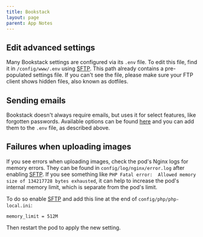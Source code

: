 ```yaml
---
title: Bookstack
layout: page
parent: App Notes
---
```


## Edit advanced settings
Many Bookstack settings are configured via its `.env` file. To edit this file, find it in `/config/www/.env` using [SFTP](/faq/#accessing-pod-files-using-sftp). This path already contains a pre-populated settings file. If you can't see the file, please make sure your FTP client shows hidden files, also known as dotfiles.

## Sending emails
Bookstack doesn't always require emails, but uses it for select features, like forgotten passwords. Available options can be found [here](https://www.bookstackapp.com/docs/admin/email-webhooks/) and you can add them to the `.env` file, as described above.

## Failures when uploading images
If you see errors when uploading images, check the pod's Nginx logs for memory errors. They can be found in `config/log/nginx/error.log` after enabling [SFTP](/faq/#accessing-pod-files-using-sftp). If you see something like `PHP Fatal error:  Allowed memory size of 134217728 bytes exhausted`, it can help to increase the pod's internal memory limit, which is separate from the pod's limit.

To do so enable [SFTP](/faq/#accessing-pod-files-using-sftp) and add this line at the end of `config/php/php-local.ini`:

```
memory_limit = 512M
```

Then restart the pod to apply the new setting.